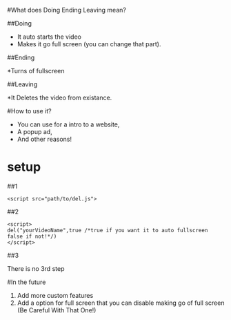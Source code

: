 #What does Doing Ending Leaving mean?

##Doing

* It auto starts the video
* Makes it go full screen (you can change that part).

##Ending

*Turns of fullscreen

##Leaving

*It Deletes the video from existance.

#How to use it?

* You can use for a intro to a website,
* A popup ad,
* And other reasons!

# setup

##1

````
<script src="path/to/del.js">
````

##2

```
<script>
del("yourVideoName",true /*true if you want it to auto fullscreen false if not!*/)
</script>
```

##3

There is no 3rd step

#In the future

1. Add more custom features
2. Add a option for full screen that you can disable making go of full screen (Be Careful With That One!)
